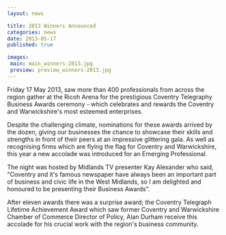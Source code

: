 ```yaml
---
layout: news

title: 2013 Winners Announced
categories: news
date: 2013-05-17
published: true

images:
 main: main_winners-2013.jpg
 preview: preview_winners-2013.jpg
---
```


Friday 17 May 2013, saw more than 400 professionals from across the region gather at the Ricoh Arena for the prestigious Coventry Telegraphy Business Awards ceremony - which celebrates and rewards the Coventry and Warwickshire's most esteemed enterprises.

Despite the challenging climate, nominations for these awards arrived by the dozen, giving our businesses the chance to showcase their skills and strengths in front of their peers at an impressive glittering gala. As well as recognising firms which are flying the flag for Coventry and Warwickshire, this year a new accolade was introduced for an Emerging Professional.

The night was hosted by Midlands TV presenter Kay Alexander who said, "Coventry and it's famous newspaper have always been an important part of business and civic life in the West Midlands, so I am delighted and honoured to be presenting their Business Awards".

After eleven awards there was a surprise award; the Coventry Telegraph Lifetime Achievement Award which saw former Coventry and Warwickshire Chamber of Commerce Director of Policy, Alan Durham receive this accolade for his crucial work with the region's business community.
